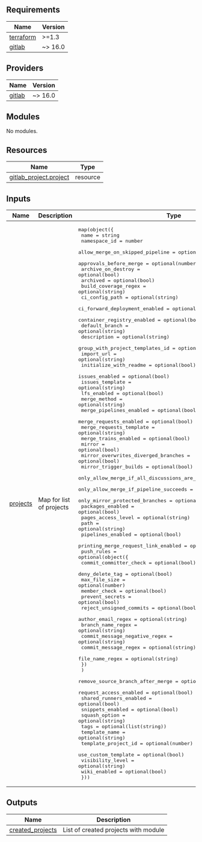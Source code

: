<!-- BEGIN_TF_DOCS -->
## Requirements

| Name | Version |
|------|---------|
| <a name="requirement_terraform"></a> [terraform](#requirement\_terraform) | >=1.3 |
| <a name="requirement_gitlab"></a> [gitlab](#requirement\_gitlab) | ~> 16.0 |

## Providers

| Name | Version |
|------|---------|
| <a name="provider_gitlab"></a> [gitlab](#provider\_gitlab) | ~> 16.0 |

## Modules

No modules.

## Resources

| Name | Type |
|------|------|
| [gitlab_project.project](https://registry.terraform.io/providers/gitlabhq/gitlab/16.5.0/docs/resources/project) | resource |

## Inputs

| Name | Description | Type | Default | Required |
|------|-------------|------|---------|:--------:|
| <a name="input_projects"></a> [projects](#input\_projects) | Map for list of projects | <pre>map(object({<br>    name                                             = string<br>    namespace_id                                     = number<br>    allow_merge_on_skipped_pipeline                  = optional(bool)<br>    approvals_before_merge                           = optional(number)<br>    archive_on_destroy                               = optional(bool)<br>    archived                                         = optional(bool)<br>    build_coverage_regex                             = optional(string)<br>    ci_config_path                                   = optional(string)<br>    ci_forward_deployment_enabled                    = optional(bool)<br>    container_registry_enabled                       = optional(bool)<br>    default_branch                                   = optional(string)<br>    description                                      = optional(string)<br>    group_with_project_templates_id                  = optional(number)<br>    import_url                                       = optional(string)<br>    initialize_with_readme                           = optional(bool)<br>    issues_enabled                                   = optional(bool)<br>    issues_template                                  = optional(string)<br>    lfs_enabled                                      = optional(bool)<br>    merge_method                                     = optional(string)<br>    merge_pipelines_enabled                          = optional(bool)<br>    merge_requests_enabled                           = optional(bool)<br>    merge_requests_template                          = optional(string)<br>    merge_trains_enabled                             = optional(bool)<br>    mirror                                           = optional(bool)<br>    mirror_overwrites_diverged_branches              = optional(bool)<br>    mirror_trigger_builds                            = optional(bool)<br>    only_allow_merge_if_all_discussions_are_resolved = optional(bool)<br>    only_allow_merge_if_pipeline_succeeds            = optional(bool)<br>    only_mirror_protected_branches                   = optional(bool)<br>    packages_enabled                                 = optional(bool)<br>    pages_access_level                               = optional(string)<br>    path                                             = optional(string)<br>    pipelines_enabled                                = optional(bool)<br>    printing_merge_request_link_enabled              = optional(bool)<br>    push_rules = optional(object({<br>      commit_committer_check        = optional(bool)<br>      deny_delete_tag               = optional(bool)<br>      max_file_size                 = optional(number)<br>      member_check                  = optional(bool)<br>      prevent_secrets               = optional(bool)<br>      reject_unsigned_commits       = optional(bool)<br>      author_email_regex            = optional(string)<br>      branch_name_regex             = optional(string)<br>      commit_message_negative_regex = optional(string)<br>      commit_message_regex          = optional(string)<br>      file_name_regex               = optional(string)<br>      })<br>    )<br>    remove_source_branch_after_merge = optional(bool)<br>    request_access_enabled           = optional(bool)<br>    shared_runners_enabled           = optional(bool)<br>    snippets_enabled                 = optional(bool)<br>    squash_option                    = optional(string)<br>    tags                             = optional(list(string))<br>    template_name                    = optional(string)<br>    template_project_id              = optional(number)<br>    use_custom_template              = optional(bool)<br>    visibility_level                 = optional(string)<br>    wiki_enabled                     = optional(bool)<br>  }))</pre> | n/a | yes |

## Outputs

| Name | Description |
|------|-------------|
| <a name="output_created_projects"></a> [created\_projects](#output\_created\_projects) | List of created projects with module |
<!-- END_TF_DOCS -->
